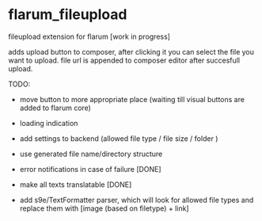 # flarum_fileupload

fileupload extension for flarum [work in progress]

adds upload button to composer, after clicking it you can select the file you want to upload. file url is appended to composer editor after succesfull upload.

TODO:
- move button to more appropriate place (waiting till visual buttons are added to flarum core)
- loading indication
- add settings to backend (allowed file type / file size / folder )
- use generated file name/directory structure

- error notifications in case of failure [DONE]
- make all texts translatable [DONE]


- add s9e/TextFormatter parser, which will look for allowed file types and replace them with [image (based on filetype) + link]

